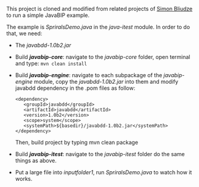 This project is cloned and modified from related projects of [Simon Bliudze](https://github.com/sbliudze "Named link title") to run a simple JavaBIP example.

The example is _SpriralsDemo.java_ in the _java-itest_ module.
In order to do that, we need:
* The _javabdd-1.0b2.jar_
* Build ___javabip-core___: navigate to the _javabip-core_ folder, open terminal and type: 
`mvn clean install`
* Build ___javabip-engine___: navigate to each subpackage of the _javabip-engine_ module, copy the _javabdd-1.0b2.jar_ into them and modify javabdd dependency in the .pom files as follow:
	
 	 ```
	 <dependency>
		<groupId>javabdd</groupId>
		<artifactId>javabdd</artifactId>
		<version>1.0b2</version>
		<scope>system</scope>
		<systemPath>${basedir}/javabdd-1.0b2.jar</systemPath>
	 </dependency>
	 ```
	Then, build project by typing mvn clean package
* Build ___javabip-itest___: navigate to the _javabip-itest_ folder do the same things as above.
* Put a large file into _inputfolder1_, run _SpriralsDemo.java_ to watch how it works.